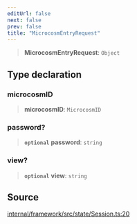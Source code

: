 ```yaml
---
editUrl: false
next: false
prev: false
title: "MicrocosmEntryRequest"
---
```


> **MicrocosmEntryRequest**: `Object`

## Type declaration

### microcosmID

> **microcosmID**: `MicrocosmID`

### password?

> **`optional`** **password**: `string`

### view?

> **`optional`** **view**: `string`

## Source

[internal/framework/src/state/Session.ts:20](https://github.com/nodenogg-in/alpha-p2p/blob/e46703f/internal/framework/src/state/Session.ts#L20)
